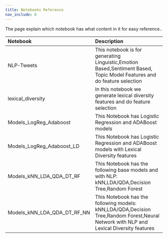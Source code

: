 ```yaml
---
title: Notebooks Reference
nav_include: 6
---
```


The page explain which notebook has what content in it for easy reference..

|Notebook|Description|
|:----------------|:-----------|
|NLP-Tweets|This notebook is for generating Linguistic,Emotion Based,Sentiment Based, Topic Model Features and do feature selection |
|lexical_diversity|In this notebook we generate lexical diversity features and do feature selection|
|Models_LogReg_Adaboost|This Notebook has Logistic Regression and ADABoost models|
|Models_LogReg_Adaboost_LD|This Notebook has Logistic Regression and ADABoost models with Lexical Diversity features|
|Models_kNN_LDA_QDA_DT_RF| This Notebook has the following base models and with NLP: kNN,LDA/QDA,Decision Tree,Random Forest|
|Models_kNN_LDA_QDA_DT_RF_NN| This Notebook has the following models: kNN,LDA/QDA,Decision Tree,Random Forest,Neural Network with NLP and Lexical Diversity features|
